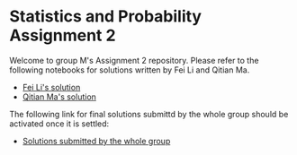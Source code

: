# Statistics and Probability Assignment 2

Welcome to group M's Assignment 2 repository. Please refer to the following notebooks for solutions written by Fei Li and Qitian Ma.

* [Fei Li's solution](fei-li/fei-li-assignment-2.ipynb)
* [Qitian Ma's solution](qitian-ma/qitian-assignment-2.ipynb)


The following link for final solutions submittd by the whole group should be activated once it is settled:

* [Solutions submitted by the whole group](group-submission/stats-and-prob-assignment-2.ipynb)

